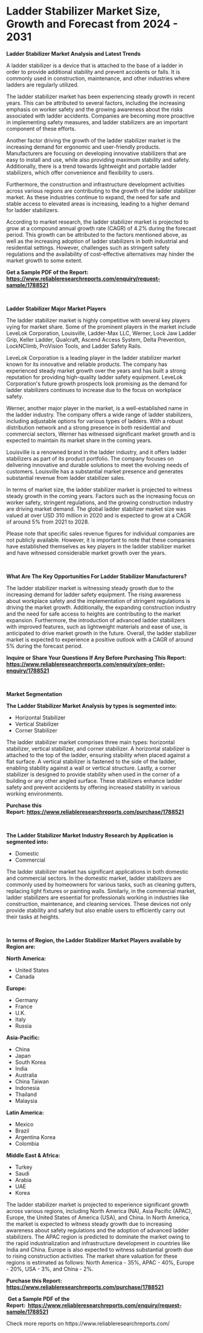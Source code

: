 <p><h1>Ladder Stabilizer Market Size, Growth and Forecast from 2024 - 2031</h1></p><p><strong>Ladder Stabilizer Market Analysis and Latest Trends</strong></p>
<p><p>A ladder stabilizer is a device that is attached to the base of a ladder in order to provide additional stability and prevent accidents or falls. It is commonly used in construction, maintenance, and other industries where ladders are regularly utilized.</p><p>The ladder stabilizer market has been experiencing steady growth in recent years. This can be attributed to several factors, including the increasing emphasis on worker safety and the growing awareness about the risks associated with ladder accidents. Companies are becoming more proactive in implementing safety measures, and ladder stabilizers are an important component of these efforts.</p><p>Another factor driving the growth of the ladder stabilizer market is the increasing demand for ergonomic and user-friendly products. Manufacturers are focusing on developing innovative stabilizers that are easy to install and use, while also providing maximum stability and safety. Additionally, there is a trend towards lightweight and portable ladder stabilizers, which offer convenience and flexibility to users.</p><p>Furthermore, the construction and infrastructure development activities across various regions are contributing to the growth of the ladder stabilizer market. As these industries continue to expand, the need for safe and stable access to elevated areas is increasing, leading to a higher demand for ladder stabilizers.</p><p>According to market research, the ladder stabilizer market is projected to grow at a compound annual growth rate (CAGR) of 4.2% during the forecast period. This growth can be attributed to the factors mentioned above, as well as the increasing adoption of ladder stabilizers in both industrial and residential settings. However, challenges such as stringent safety regulations and the availability of cost-effective alternatives may hinder the market growth to some extent.</p></p>
<p><strong>Get a Sample PDF of the Report:&nbsp; <a href="https://www.reliableresearchreports.com/enquiry/request-sample/1788521">https://www.reliableresearchreports.com/enquiry/request-sample/1788521</a></strong></p>
<p>&nbsp;</p>
<p><strong>Ladder Stabilizer Major Market Players</strong></p>
<p><p>The ladder stabilizer market is highly competitive with several key players vying for market share. Some of the prominent players in the market include LeveLok Corporation, Louisville, Ladder-Max LLC, Werner, Lock Jaw Ladder Grip, Keller Ladder, Qualcraft, Ascend Access System, Delta Prevention, LockNClimb, ProVision Tools, and Ladder Safety Rails.</p><p>LeveLok Corporation is a leading player in the ladder stabilizer market known for its innovative and reliable products. The company has experienced steady market growth over the years and has built a strong reputation for providing high-quality ladder safety equipment. LeveLok Corporation's future growth prospects look promising as the demand for ladder stabilizers continues to increase due to the focus on workplace safety.</p><p>Werner, another major player in the market, is a well-established name in the ladder industry. The company offers a wide range of ladder stabilizers, including adjustable options for various types of ladders. With a robust distribution network and a strong presence in both residential and commercial sectors, Werner has witnessed significant market growth and is expected to maintain its market share in the coming years.</p><p>Louisville is a renowned brand in the ladder industry, and it offers ladder stabilizers as part of its product portfolio. The company focuses on delivering innovative and durable solutions to meet the evolving needs of customers. Louisville has a substantial market presence and generates substantial revenue from ladder stabilizer sales.</p><p>In terms of market size, the ladder stabilizer market is projected to witness steady growth in the coming years. Factors such as the increasing focus on worker safety, stringent regulations, and the growing construction industry are driving market demand. The global ladder stabilizer market size was valued at over USD 310 million in 2020 and is expected to grow at a CAGR of around 5% from 2021 to 2028.</p><p>Please note that specific sales revenue figures for individual companies are not publicly available. However, it is important to note that these companies have established themselves as key players in the ladder stabilizer market and have witnessed considerable market growth over the years.</p></p>
<p>&nbsp;</p>
<p><strong>What Are The Key Opportunities For Ladder Stabilizer Manufacturers?</strong></p>
<p><p>The ladder stabilizer market is witnessing steady growth due to the increasing demand for ladder safety equipment. The rising awareness about workplace safety and the implementation of stringent regulations is driving the market growth. Additionally, the expanding construction industry and the need for safe access to heights are contributing to the market expansion. Furthermore, the introduction of advanced ladder stabilizers with improved features, such as lightweight materials and ease of use, is anticipated to drive market growth in the future. Overall, the ladder stabilizer market is expected to experience a positive outlook with a CAGR of around 5% during the forecast period.</p></p>
<p><strong>Inquire or Share Your Questions If Any Before Purchasing This Report: <a href="https://www.reliableresearchreports.com/enquiry/pre-order-enquiry/1788521">https://www.reliableresearchreports.com/enquiry/pre-order-enquiry/1788521</a></strong></p>
<p>&nbsp;</p>
<p><strong>Market Segmentation</strong></p>
<p><strong>The Ladder Stabilizer Market Analysis by types is segmented into:</strong></p>
<p><ul><li>Horizontal Stabilizer</li><li>Vertical Stabilizer</li><li>Corner Stabilizer</li></ul></p>
<p><p>The ladder stabilizer market comprises three main types: horizontal stabilizer, vertical stabilizer, and corner stabilizer. A horizontal stabilizer is attached to the top of the ladder, ensuring stability when placed against a flat surface. A vertical stabilizer is fastened to the side of the ladder, enabling stability against a wall or vertical structure. Lastly, a corner stabilizer is designed to provide stability when used in the corner of a building or any other angled surface. These stabilizers enhance ladder safety and prevent accidents by offering increased stability in various working environments.</p></p>
<p><strong>Purchase this Report:&nbsp;<a href="https://www.reliableresearchreports.com/purchase/1788521">https://www.reliableresearchreports.com/purchase/1788521</a></strong></p>
<p>&nbsp;</p>
<p><strong>The Ladder Stabilizer Market Industry Research by Application is segmented into:</strong></p>
<p><ul><li>Domestic</li><li>Commercial</li></ul></p>
<p><p>The ladder stabilizer market has significant applications in both domestic and commercial sectors. In the domestic market, ladder stabilizers are commonly used by homeowners for various tasks, such as cleaning gutters, replacing light fixtures or painting walls. Similarly, in the commercial market, ladder stabilizers are essential for professionals working in industries like construction, maintenance, and cleaning services. These devices not only provide stability and safety but also enable users to efficiently carry out their tasks at heights.</p></p>
<p>&nbsp;</p>
<p><strong>In terms of Region, the Ladder Stabilizer Market Players available by Region are:</strong></p>
<p>
    <p> <strong> North America: </strong>
        <ul>
            <li>United States</li>
            <li>Canada</li>
        </ul>
        </p> 
    <p> <strong> Europe: </strong>
        <ul>
            <li>Germany</li>
            <li>France</li>
            <li>U.K.</li>
            <li>Italy</li>
            <li>Russia</li>
        </ul>
        </p> 
    <p> <strong> Asia-Pacific: </strong>
        <ul>
            <li>China</li>
            <li>Japan</li>
            <li>South Korea</li>
            <li>India</li>
            <li>Australia</li>
            <li>China Taiwan</li>
            <li>Indonesia</li>
            <li>Thailand</li>
            <li>Malaysia</li>
        </ul>
        </p> 
    <p> <strong> Latin America: </strong>
        <ul>
            <li>Mexico</li>
            <li>Brazil</li>
            <li>Argentina Korea</li>
            <li>Colombia</li>
        </ul>
        </p> 
    <p> <strong> Middle East & Africa: </strong>
        <ul>
            <li>Turkey</li>
            <li>Saudi</li>
            <li>Arabia</li>
            <li>UAE</li>
            <li>Korea</li>
        </ul>
    </p>
    </p>
<p><p>The ladder stabilizer market is projected to experience significant growth across various regions, including North America (NA), Asia Pacific (APAC), Europe, the United States of America (USA), and China. In North America, the market is expected to witness steady growth due to increasing awareness about safety regulations and the adoption of advanced ladder stabilizers. The APAC region is predicted to dominate the market owing to the rapid industrialization and infrastructure development in countries like India and China. Europe is also expected to witness substantial growth due to rising construction activities. The market share valuation for these regions is estimated as follows: North America - 35%, APAC - 40%, Europe - 20%, USA - 3%, and China - 2%.</p></p>
<p><strong>Purchase this Report: <a href="https://www.reliableresearchreports.com/purchase/1788521">https://www.reliableresearchreports.com/purchase/1788521</a></strong></p>
<p>&nbsp;<strong>Get a Sample PDF of the Report:&nbsp;&nbsp;<a href="https://www.reliableresearchreports.com/enquiry/request-sample/1788521">https://www.reliableresearchreports.com/enquiry/request-sample/1788521</a></strong></p>
<p><strong></strong></p>
<p>Check more reports on https://www.reliableresearchreports.com/</p>
